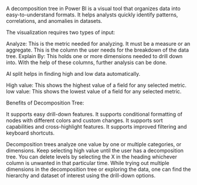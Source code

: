 A decomposition tree in Power BI is a visual tool that organizes data into easy-to-understand formats. 
It helps analysts quickly identify patterns, correlations, and anomalies in datasets.

The visualization requires two types of input:

Analyze: This is the metric needed for analyzing. It must be a measure or an aggregate. This is the column the user needs for the breakdown of the data tree.
Explain By: This holds one or more dimensions needed to drill down into. With the help of these columns, further analysis can be done.

AI split helps in finding high and low data automatically.

High value: This shows the highest value of a field for any selected metric.
low value: This shows the lowest value of a field for any selected metric.

Benefits of Decomposition Tree:

It supports easy drill-down features.
It supports conditional formatting of nodes with different colors and custom changes.
It supports sort capabilities and cross-highlight features.
It supports improved filtering and keyboard shortcuts.

Decomposition trees analyze one value by one or multiple categories, or dimensions. 
Keep selecting high value until the user has a decomposition tree. 
You can delete levels by selecting the X in the heading whichever column is unwanted in that particular time. 
While trying out multiple dimensions in the decomposition tree or exploring the data, 
one can find the hierarchy and dataset of interest using the drill-down options.

